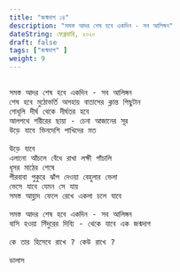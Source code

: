 ```yaml
---
title: "জন্মদাগ ১৪"
description: "সমস্ত আদর শেষ হবে একদিন - সব আলিঙ্গন"
dateString: ফেব্রুয়ারি, ২০২০
draft: false
tags: ["জন্মদাগ" ]
weight: 9
---
```



<pre>

সমস্ত আদর শেষ হবে একদিন - সব আলিঙ্গন  
শেষ হবে মুঠোভর্তি অসহায় বাতাসের ক্লান্ত পিছুটান 
গোধূলি দীর্ঘ থেকে দীর্ঘতর হবে 
আলপথে শরীরের ছায়া - চেনা আজানের সূর 
উড়ে যাবে ভিনদেশি পাখিদের মত 

উড়ে যাবে 
এলানো আঁচলে বেঁধে রাখা লক্ষী পাঁচালি 
ধূসর মাঠের শেষে 
পীরবাবা পুকুরে ঝাঁপ দেওয়া বেহুলার ভেলা 
ভেসে যাবে যেমন সে যায় 
সমস্ত আহ্লাদ ফেলে রেখে একলা চলে যাবে 

সমস্ত আদর শেষ হবে একদিন - সব আলিঙ্গন  
বাসি হওয়া সিঁদুরের দিব্যি - থেকে যাবে এক জন্মদাগ 

কে তার হিসেবে রাখে ? কেউ রাখে ? 

ডালাস 

<pre>
